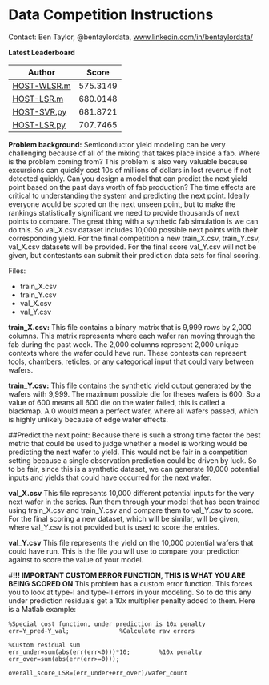 # Data Competition Instructions

Contact: Ben Taylor, @bentaylordata, www.linkedin.com/in/bentaylordata/

**Latest Leaderboard**

| Author  | Score |
| ------------- | ------------- |
| [HOST-WLSR.m](https://bitbucket.org/bentaylorche/utahdatacompetition/src/80bac679314cfae3477a5384d34e42f8c0350ce3/WLSR_example.m?at=master)  | 575.3149  |
| [HOST-LSR.m](https://bitbucket.org/bentaylorche/utahdatacompetition/src/80bac679314cfae3477a5384d34e42f8c0350ce3/LSR_example.m?at=master)  | 680.0148  |
| [HOST-SVR.py](https://bitbucket.org/bentaylorche/utahdatacompetition/src/5cf8894e4dce099a7d39d9063fc4550d3df7d260/SVR_example.py?at=master)  | 681.8721  |
| [HOST-LSR.py](https://bitbucket.org/bentaylorche/utahdatacompetition/src/5cf8894e4dce099a7d39d9063fc4550d3df7d260/LSR_example.py?at=master)  | 707.7465  |

**Problem background:**
Semiconductor yield modeling can be very challenging because of all of the mixing that takes place inside a fab. Where is the problem coming from? This problem is also very valuable because excursions can quickly cost 10s of millions of dollars in lost revenue if not detected quickly. Can you design a model that can predict the next yield point based on the past days worth of fab production? The time effects are critical to understanding the system and predicting the next point. Ideally everyone would be scored on the next unseen point, but to make the rankings statistically significant we need to provide thousands of next points to compare. The great thing with a synthetic fab simulation is we can do this. So val_X.csv dataset includes 10,000 possible next points with their corresponding yield. For the final competition a new train_X.csv, train_Y.csv, val_X.csv datasets will be provided. For the final score val_Y.csv will not be given, but contestants can submit their prediction data sets for final scoring.


Files:

  * train_X.csv
  * train_Y.csv
  * val_X.csv
  * val_Y.csv

**train_X.csv:**
This file contains a binary matrix that is 9,999 rows by 2,000 columns. This matrix represents where each wafer ran moving through the fab during the past week. The 2,000 columns represent 2,000 unique contexts where the wafer could have run. These contests can represent tools, chambers, reticles, or any categorical input that could vary between wafers.

**train_Y.csv:**
This file contains the synthetic yield output generated by the wafers with 9,999. The maximum possible die for theses wafers is 600. So a value of 600 means all 600 die on the wafer failed, this is called a blackmap. A 0 would mean a perfect wafer, where all wafers passed, which is highly unlikely because of edge wafer effects.

##Predict the next point:
Because there is such a strong time factor the best metric that could be used to judge whether a model is working would be predicting the next wafer to yield. This would not be fair in a competition setting because a single observation prediction could be driven by luck. So to be fair, since this is a synthetic dataset, we can generate 10,000 potential inputs and yields that could have occurred for the next wafer.

**val_X.csv**
This file represents 10,000 different potential inputs for the very next wafer in the series. Run them through your model that has been trained using train_X.csv and train_Y.csv and compare them to val_Y.csv to score. For the final scoring a new dataset, which will be similar, will be given, where val_Y.csv is not provided but is used to score the entries.

**val_Y.csv**
This file represents the yield on the 10,000 potential wafers that could have run. This is the file you will use to compare your prediction against to score the value of your model.

#**!!! IMPORTANT CUSTOM ERROR FUNCTION, THIS IS WHAT YOU ARE BEING SCORED ON**
This problem has a custom error function. This forces you to look at type-I and type-II errors in your modeling. So to do this any under prediction residuals get a 10x multiplier penalty added to them. Here is a Matlab example:

```
%Special cost function, under prediction is 10x penalty
err=Y_pred-Y_val;              %Calculate raw errors

%Custom residual sum
err_under=sum(abs(err(err<0)))*10;        %10x penalty
err_over=sum(abs(err(err>=0)));

overall_score_LSR=(err_under+err_over)/wafer_count
```
